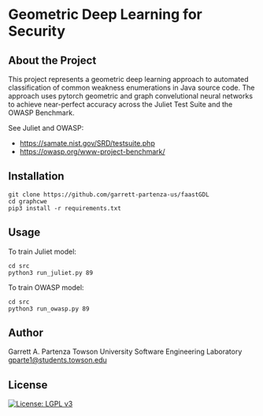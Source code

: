 # Geometric Deep Learning for Security
## About the Project

This project represents a geometric deep learning approach to automated classification of common weakness enumerations in Java source code. The approach uses pytorch geometric and graph convelutional neural networks to achieve near-perfect accuracy across the Juliet Test Suite and the OWASP Benchmark. 

See Juliet and OWASP:

* <https://samate.nist.gov/SRD/testsuite.php>
* <https://owasp.org/www-project-benchmark/>

## Installation

```
git clone https://github.com/garrett-partenza-us/faastGDL
cd graphcwe
pip3 install -r requirements.txt
```

## Usage

To train Juliet model:
```
cd src
python3 run_juliet.py 89
```

To train OWASP model:
```
cd src
python3 run_owasp.py 89
```

## Author
Garrett A. Partenza
Towson University Software Engineering Laboratory
gparte1@students.towson.edu

## License
[![License: LGPL v3](https://img.shields.io/badge/License-LGPL%20v3-blue.svg)](https://www.gnu.org/licenses/lgpl-3.0)

